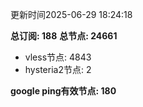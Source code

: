 更新时间2025-06-29 18:24:18

**总订阅: 188**
**总节点: 24661**
- vless节点: 4843
- hysteria2节点: 2

**google ping有效节点: 180**
